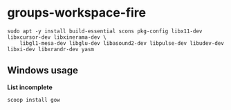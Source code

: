 # groups-workspace-fire

```
sudo apt -y install build-essential scons pkg-config libx11-dev libxcursor-dev libxinerama-dev \
    libgl1-mesa-dev libglu-dev libasound2-dev libpulse-dev libudev-dev libxi-dev libxrandr-dev yasm
```

## Windows usage

**List incomplete**

```
scoop install gow
```